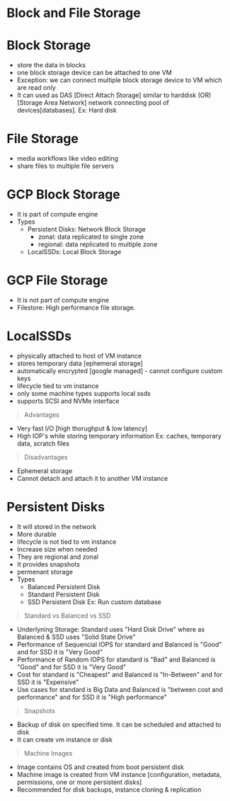 # Block and File Storage

# Block Storage
- store the data in blocks
- one block storage device can be attached to one VM
- Exception: we can connect multiple block storage device to VM which are read only
- It can used as DAS [Direct Attach Storage] similar to harddisk (OR) [Storage Area Network] network connecting pool of devices[databases]. 
Ex: Hard disk

# File Storage
- media workflows like video editing
- share files to multiple file servers

# GCP Block Storage
- It is part of compute engine
- Types
  - Persistent Disks: Network Block Storage
    - zonal: data replicated to single zone
    - regional: data replicated to multiple zone
  - LocalSSDs: Local Block Storage

# GCP File Storage
- It is not part of compute engine
- Filestore: High performance file storage. 

# LocalSSDs
- physically attached to host of VM instance
- stores temporary data [ephemeral storage]
- automatically encrypted [google managed] - cannot configure custom keys
- lifecycle tied to vm instance
- only some machine types supports local ssds 
- supports SCSI and NVMe interface

> Advantages
- Very fast I/O [high thorughput & low latency]
- High IOP's while storing temporary information
Ex: caches, temporary data, scratch files

> Disadvantages
- Ephemeral storage
- Cannot detach and attach it to another VM instance

# Persistent Disks
- It will stored in the network
- More durable
- lifecycle is not tied to vm instance
- Increase size when needed
- They are regional and zonal
- It provides snapshots
- permenant storage
- Types
  - Balanced Persistent Disk
  - Standard Persistent Disk
  - SSD Persistent Disk 
Ex: Run custom database

> Standard vs Balanced vs SSD
- Underlyning Storage: Standard uses "Hard Disk Drive" where as Balanced & SSD uses "Solid State Drive"
- Performance of Sequencial IOPS for standard and Balanced is "Good" and for SSD it is "Very Good"
- Performance of Random IOPS for standard is "Bad" and Balanced is "Good" and for SSD it is "Very Good"
- Cost for standard is "Cheapest" and Balanced is "In-Between" and for SSD it is "Expensive"
- Use cases for standard is Big Data and Balanced is "between cost and performance" and for SSD it is "High performance"

> Snapshots
- Backup of disk on specified time. It can be scheduled and attached to disk
- It can create vm instance or disk

> Machine Images
- Image contains OS and created from boot persistent disk
- Machine image is created from VM instance [configuration, metadata, permissions, one or more persistent disks]
- Recommended for disk backups, instance cloning & replication
